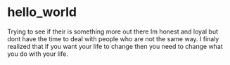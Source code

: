 # hello_world
Trying to see if their is something more out there
Im honest and loyal but dont have the time to deal with people who are not the same way. I finaly realized that if you want your life to change then you need to change what you do with your life.
